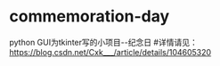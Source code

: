 # commemoration-day
python GUI为tkinter写的小项目--纪念日
#详情请见：https://blog.csdn.net/Cxk___/article/details/104605320

